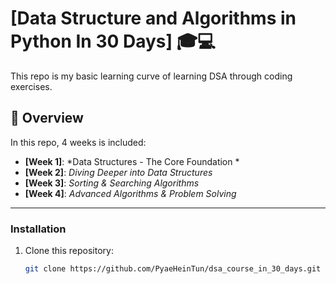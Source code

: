 # **[Data Structure and Algorithms in Python In 30 Days]** 🎓💻

This repo is my basic learning curve of learning DSA through coding exercises.

## 📘 **Overview**

In this repo, 4 weeks is included:

- **[Week 1]**: *Data Structures - The Core Foundation *
- **[Week 2]**: *Diving Deeper into Data Structures*
- **[Week 3]**: *Sorting & Searching Algorithms*
- **[Week 4]**: *Advanced Algorithms & Problem Solving*

---

### **Installation**

1. Clone this repository:
   ```bash
   git clone https://github.com/PyaeHeinTun/dsa_course_in_30_days.git

